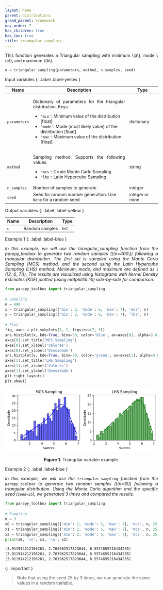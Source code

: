 ```yaml
---
layout: home
parent: distributions
grand_parent: Framework
nav_order: 7
has_children: true
has_toc: true
title: triangular_sampling
---
```


<!--Don't delete ths script-->
<script src = "https://polyfill.io/v3/polyfill.min.js?features=es6"></script>
<script id = "MathJax-script" async src="https://cdn.jsdelivr.net/npm/mathjax@3/es5/tex-mml-chtml.js"></script>
<!--Don't delete ths script-->

<p align="justify">
    This function generates a Triangular sampling with minimum \(a\), mode \(c\), and maximum \(b\).
</p>

```python
u = triangular_sampling(parameters, method, n_samples, seed)
```

Input variables
{: .label .label-yellow }

<table style="width:100%">
    <thead>
      <tr>
        <th>Name</th>
        <th>Description</th>
        <th>Type</th>
      </tr>
    </thead>
    <tr>
        <td><code>parameters</code></td>
        <td>
            <p align="justify">
            Dictionary of parameters for the triangular distribution. Keys:
            <ul>
                <li><code>'min'</code>: Minimum value of the distribution [float]</li>
                <li><code>'mode'</code>: Mode (most likely value) of the distribution [float]</li>
                <li><code>'max'</code>: Maximum value of the distribution [float]</li>
            </ul>
            </p>
        </td>
        <td>dictionary</td>
    </tr>
    <tr>
        <td><code>method</code></td>
        <td>
            <p align="justify">Sampling method. Supports the following values:
            <ul>
                <li><code>'mcs'</code>: Crude Monte Carlo Sampling</li>
                <li><code>'lhs'</code>: Latin Hypercube Sampling</li>
            </ul>
            </p>
        </td>
        <td>string</td>
    </tr>
    <tr>
        <td><code>n_samples</code></td>
        <td>Number of samples to generate</td>
        <td>integer</td>
    </tr>
    <tr>
        <td><code>seed</code></td>
        <td>Seed for random number generation. Use <code>None</code> for a random seed</td>
        <td>integer or none</td>
    </tr>
</table>

Output variables
{: .label .label-yellow }

<table style="width:100%">
   <thead>
     <tr>
       <th>Name</th>
       <th>Description</th>
       <th>Type</th>
     </tr>
   </thead>
   <tr>
       <td><code>u</code></td>
       <td>Random samples</td>
       <td>list</td>
   </tr>
</table>

Example 1
{: .label .label-blue }

<p align="justify">
    <i>
        In this example, we will use the triangular_sampling function from the parepy_toolbox to generate two random samples (\(n=400\)) following a triangular distribution. The first set is sampled using the Monte Carlo Sampling (MCS) method, and the second using the Latin Hypercube Sampling (LHS) method. Minimum, mode, and maximum are defined as \([2, 6, 7]\). The results are visualized using histograms with Kernel Density Estimates (KDE) plotted (using matplotlib lib) side-by-side for comparison.
    </i>
</p>

```python
from parepy_toolbox import triangular_sampling

# Sampling
n = 400
x = triangular_sampling({'min': 2, 'mode': 6, 'max': 7}, 'mcs', n)
y = triangular_sampling({'min': 2, 'mode': 6, 'max': 7}, 'lhs', n)

# Plot
fig, axes = plt.subplots(1, 2, figsize=(7, 3))
sns.histplot(x, kde=True, bins=30, color='blue', ax=axes[0], alpha=0.6, edgecolor='black')
axes[0].set_title('MCS Sampling')
axes[0].set_xlabel('Valores')
axes[0].set_ylabel('Densidade')
sns.histplot(y, kde=True, bins=30, color='green', ax=axes[1], alpha=0.6, edgecolor='black')
axes[1].set_title('LHS Sampling')
axes[1].set_xlabel('Valores')
axes[1].set_ylabel('Densidade')
plt.tight_layout()
plt.show()
```

<center>
    <img src="assets/images/triangular_sampling.png" height="auto">
    <p align="center"><b>Figure 1.</b> Triangular variable example.</p>
</center>

Example 2
{: .label .label-blue }

<p align="justify">
    <i>
    In this example, we will use the <code>triangular_sampling</code> function from the <code>parepy_toolbox</code> to generate two random samples (\(n=3\)) following a triangular distribution. Using the Monte Carlo algorithm and the specific seed (<code>seed=25</code>), we generated 3 times and compared the results.
    </i>
</p>

```python
from parepy_toolbox import triangular_sampling

# Sampling
n = 3
x0 = triangular_sampling({'min': 2, 'mode': 6, 'max': 7}, 'mcs', n, 25)
x1 = triangular_sampling({'min': 2, 'mode': 6, 'max': 7}, 'mcs', n, 25)
x2 = triangular_sampling({'min': 2, 'mode': 6, 'max': 7}, 'mcs', n, 25)
print(x0, '\n', x1, '\n', x2)
```

```bash
[3.911914212156261, 2.763962517823044, 6.5574659216434235] 
[3.911914212156261, 2.763962517823044, 6.5574659216434235]
[3.911914212156261, 2.763962517823044, 6.5574659216434235] 
```

{: .important }
> Note that using the seed 25 by 3 times, we can generate the same values in a random variable.

